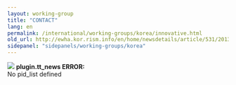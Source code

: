 ```yaml
---
layout: working-group
title: "CONTACT"
lang: en
permalink: /international/working-groups/korea/innovative.html
old_url: http://ewha.kor.rism.info/en/home/newsdetails/article/531/2013-conference-keeping-music-alive-innovative-approaches-to-music-documentation-and-interpretati.html
sidepanel: "sidepanels/working-groups/korea"
---
```


![](typo3/gfx/icon_warning2.gif) **plugin.tt\_news ERROR:**  
No pid\_list defined